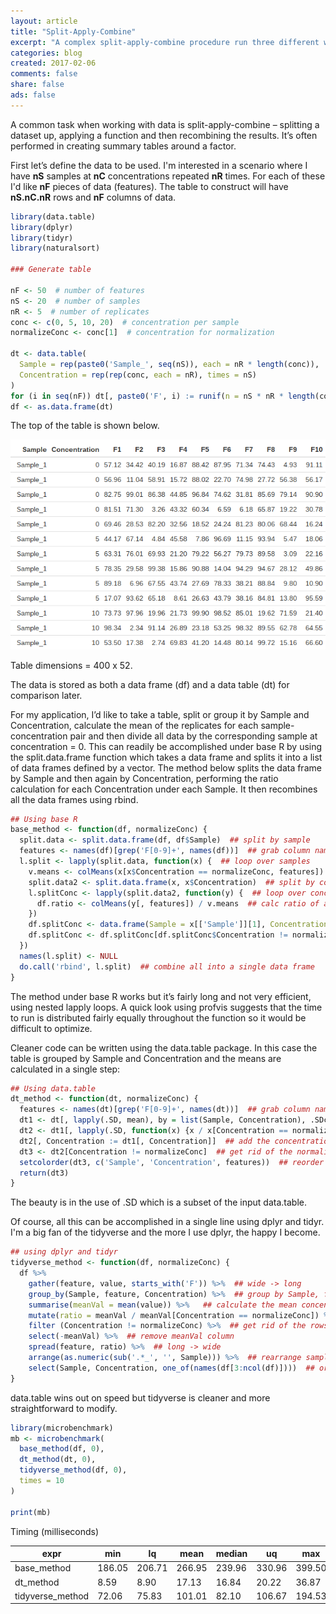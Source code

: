 ```yaml
---
layout: article
title: "Split-Apply-Combine"
excerpt: "A complex split-apply-combine procedure run three different ways"
categories: blog
created: 2017-02-06
comments: false
share: false
ads: false
---
```


A common task when working with data is split-apply-combine – splitting a dataset up, applying a function and then recombining the results.  It’s often performed in creating summary tables around a factor.  

First let’s define the data to be used.
I'm interested in a scenario where I have **nS** samples at **nC** concentrations repeated **nR** times.  For each of these I'd like **nF** pieces of data (features).  The table to construct will have **nS.nC.nR** rows and **nF** columns of data.

```r
library(data.table)
library(dplyr)
library(tidyr)
library(naturalsort)

### Generate table

nF <- 50  # number of features
nS <- 20  # number of samples
nR <- 5  # number of replicates
conc <- c(0, 5, 10, 20)  # concentration per sample
normalizeConc <- conc[1]  # concentration for normalization

dt <- data.table(
  Sample = rep(paste0('Sample_', seq(nS)), each = nR * length(conc)),
  Concentration = rep(rep(conc, each = nR), times = nS)
)
for (i in seq(nF)) dt[, paste0('F', i) := runif(n = nS * nR * length(conc), min = 0, max = 100)]
df <- as.data.frame(dt)

```
The top of the table is shown below.

![](/temp/images/split-apply-combine.png)

Table dimensions = 400 x 52.

The data is stored as both a data frame (df) and a data table (dt) for comparison later.

For my application, I’d like to take a table, split or group it by Sample and Concentration, calculate the mean of the replicates for each sample-concentration pair and then divide all data by the corresponding sample at concentration = 0.  This can readily be accomplished under base R by using the split.data.frame function which takes a data frame and splits it into a list of data frames defined by a vector.  The method below splits the data frame by Sample and then again by Concentration, performing the ratio calculation for each Concentration under each Sample.  It then recombines all the data frames using rbind.

```r
## Using base R
base_method <- function(df, normalizeConc) {
  split.data <- split.data.frame(df, df$Sample)  ## split by sample
  features <- names(df)[grep('F[0-9]+', names(df))]  ## grab column names corresponding to features
  l.split <- lapply(split.data, function(x) {  ## loop over samples
    v.means <- colMeans(x[x$Concentration == normalizeConc, features])  ## calculate average of normalizing concentration
    split.data2 <- split.data.frame(x, x$Concentration)  ## split by concentration
    l.splitConc <- lapply(split.data2, function(y) {  ## loop over concentrations within a sample
      df.ratio <- colMeans(y[, features]) / v.means  ## calc ratio of average of each concentration to average of normalizing concentration
    })
    df.splitConc <- data.frame(Sample = x[['Sample']][1], Concentration = as.numeric(names(l.splitConc)), do.call('rbind', l.splitConc), stringsAsFactors = FALSE)  ## construct a data frame of all concentration ratios for a single sample
    df.splitConc <- df.splitConc[df.splitConc$Concentration != normalizeConc, ]  ## get rid of the normalizing concentration (ratio = 1)
  })
  names(l.split) <- NULL
  do.call('rbind', l.split)  ## combine all into a single data frame
}
```

The method under base R works but it’s fairly long and not very efficient, using nested lapply loops.  A quick look using profvis suggests that the time to run is distributed fairly equally throughout the function so it would be difficult to optimize.

Cleaner code can be written using the data.table package.  In this case the table is grouped by Sample and Concentration and the means are calculated in a single step:

```r
## Using data.table
dt_method <- function(dt, normalizeConc) {
  features <- names(dt)[grep('F[0-9]+', names(dt))]  ## grab column names corresponding to features
  dt1 <- dt[, lapply(.SD, mean), by = list(Sample, Concentration), .SDcols = features]  ## calculate means for each sample concentration
  dt2 <- dt1[, lapply(.SD, function(x) {x / x[Concentration == normalizeConc]} ), by = Sample, .SDcols = features]  ## calculate ratio to the normalizing concentration
  dt2[, Concentration := dt1[, Concentration]]  ## add the concentration back as a column
  dt3 <- dt2[Concentration != normalizeConc]  ## get rid of the normalizing concentration (ratio = 1)
  setcolorder(dt3, c('Sample', 'Concentration', features))  ## reorder columns
  return(dt3)
}
```

The beauty is in the use of .SD which is a subset of the input data.table. 

Of course, all this can be accomplished in a single line using dplyr and tidyr.  I'm a big fan of the tidyverse and the more I use dplyr, the happy I become.

```r
## using dplyr and tidyr
tidyverse_method <- function(df, normalizeConc) {
  df %>% 
    gather(feature, value, starts_with('F')) %>%  ## wide -> long
    group_by(Sample, feature, Concentration) %>%  ## group by Sample, feature and concentration
    summarise(meanVal = mean(value)) %>%   ## calculate the mean concentration for each sample/feature pair
    mutate(ratio = meanVal / meanVal[Concentration == normalizeConc]) %>%  ## determine ratio to specific concentration
    filter (Concentration != normalizeConc) %>%  ## get rid of the rows with ratio = 1
    select(-meanVal) %>%  ## remove meanVal column
    spread(feature, ratio) %>%  ## long -> wide
    arrange(as.numeric(sub('.*_', '', Sample))) %>%  ## rearrange sample ID by number
    select(Sample, Concentration, one_of(names(df[3:ncol(df)])))  ## original feature order
}

```

data.table wins out on speed but tidyverse is cleaner and more straightforward to modify.

```r
library(microbenchmark)
mb <- microbenchmark(
  base_method(df, 0),
  dt_method(dt, 0),
  tidyverse_method(df, 0),
  times = 10
)

print(mb)
```

Timing (milliseconds)

expr | min | lq | mean | median | uq | max | nval
---- | --- | -- | ---- | ------ | -- | --- | ----
base_method | 186.05 | 206.71 | 266.95 | 239.96 | 330.96 | 399.50 | 10
dt_method | 8.59 | 8.90 | 17.13 | 16.84 | 20.22 | 36.87 | 10
tidyverse_method | 72.06 | 75.83 | 101.01 | 82.10 | 106.67 | 194.53 | 10


